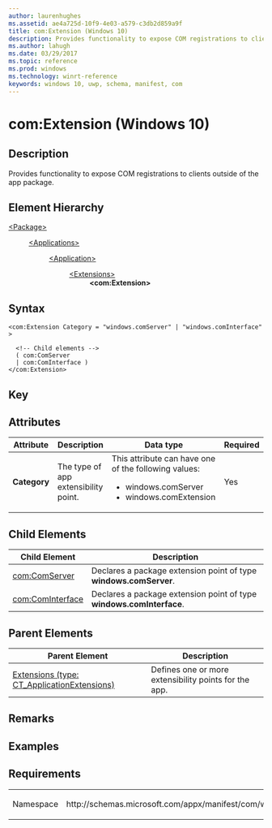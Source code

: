 ```yaml
---
author: laurenhughes
ms.assetid: ae4a725d-10f9-4e03-a579-c3db2d859a9f
title: com:Extension (Windows 10)
description: Provides functionality to expose COM registrations to clients outside of the app package.
ms.author: lahugh
ms.date: 03/29/2017
ms.topic: reference
ms.prod: windows
ms.technology: winrt-reference
keywords: windows 10, uwp, schema, manifest, com
---
```



# com:Extension (Windows 10)

## Description
Provides functionality to expose COM registrations to clients outside of the app package.

## Element Hierarchy
<dl>
<dt><a href="element-package.md">&lt;Package&gt;</a></dt>
<dd>
<dl>
<dt><a href="element-applications.md">&lt;Applications&gt;</a></dt>
<dd>
<dl>
<dt><a href="element-application.md">&lt;Application&gt;</a></dt>
<dd>
<dl>
<dt><a href="element-1-extensions.md">&lt;Extensions&gt;</a></dt>
<dd><b>&lt;com:Extension&gt;</b></dd>
</dl>
</dd>
</dl>
</dd>
</dl>
</dd>
</dl>


## Syntax
```syntax
<com:Extension Category = "windows.comServer" | "windows.comInterface" >

  <!-- Child elements -->
  ( com:ComServer
  | com:ComInterface )
</com:Extension>
```

## Key

## Attributes

| Attribute | Description | Data type | Required |
|-----------|-------------|-----------|----------|
| **Category** | The type of app extensibility point. | This attribute can have one of the following values: <ul><li>windows.comServer</li><li>windows.comExtension</li></ul>| Yes |


## Child Elements

| Child Element         | Description |
|-----------------------|-------------|
| [com:ComServer](element-com-cominterface.md) | Declares a package extension point of type **windows.comServer**. |
| [com:ComInterface](element-com-comserver.md) | Declares a package extension point of type **windows.comInterface**. |

## Parent Elements

| Parent Element | Description |
|----------------|-------------|
| [Extensions (type: CT_ApplicationExtensions)](element-1-extensions.md) | Defines one or more extensibility points for the app. |

## Remarks

## Examples

## Requirements

<table>
<colgroup>
<col width="50%" />
<col width="50%" />
</colgroup>
<tbody>
<tr class="odd">
<td><p>Namespace</p></td>
<td><p>http://schemas.microsoft.com/appx/manifest/com/windows10</p></td>
</tr>
</tbody>
</table>